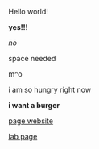 Hello world!

**yes!!!**

*no*

space needed 

m^o

i am so hungry right now 

**i want a burger**

[page website](https://kyle-trinh-ucsd.github.io/cse15l-lab-reports/)

[lab page](https://kyle-trinh-ucsd.github.io/cse15l-lab-reports/lab-report-1-week-0.html)


